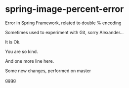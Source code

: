 # spring-image-percent-error
Error in Spring Framework, related to double % encoding

Sometimes used to experiment with Git, sorry Alexander...

It is Ok.

You are so kind.

And one more line here.

Some new changes, performed on master

gggg
